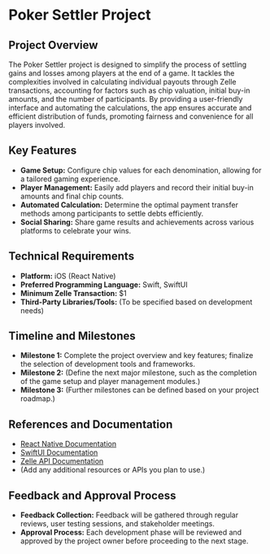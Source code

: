 # Poker Settler Project

## Project Overview

The Poker Settler project is designed to simplify the process of settling gains and losses among players at the end of a game. It tackles the complexities involved in calculating individual payouts through Zelle transactions, accounting for factors such as chip valuation, initial buy-in amounts, and the number of participants. By providing a user-friendly interface and automating the calculations, the app ensures accurate and efficient distribution of funds, promoting fairness and convenience for all players involved.

## Key Features

- **Game Setup:** Configure chip values for each denomination, allowing for a tailored gaming experience.
- **Player Management:** Easily add players and record their initial buy-in amounts and final chip counts.
- **Automated Calculation:** Determine the optimal payment transfer methods among participants to settle debts efficiently.
- **Social Sharing:** Share game results and achievements across various platforms to celebrate your wins.

## Technical Requirements

- **Platform:** iOS (React Native)
- **Preferred Programming Language:** Swift, SwiftUI
- **Minimum Zelle Transaction:** $1
- **Third-Party Libraries/Tools:** (To be specified based on development needs)

## Timeline and Milestones

- **Milestone 1:** Complete the project overview and key features; finalize the selection of development tools and frameworks.
- **Milestone 2:** (Define the next major milestone, such as the completion of the game setup and player management modules.)
- **Milestone 3:** (Further milestones can be defined based on your project roadmap.)

## References and Documentation

- [React Native Documentation](https://reactnative.dev/docs/getting-started)
- [SwiftUI Documentation](https://developer.apple.com/documentation/swiftui)
- [Zelle API Documentation](https://www.zellepay.com/partners/financial-institutions)
- (Add any additional resources or APIs you plan to use.)

## Feedback and Approval Process

- **Feedback Collection:** Feedback will be gathered through regular reviews, user testing sessions, and stakeholder meetings.
- **Approval Process:** Each development phase will be reviewed and approved by the project owner before proceeding to the next stage.
